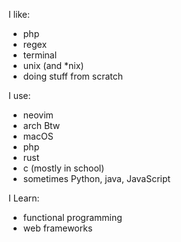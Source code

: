 I like:
- php
- regex
- terminal
- unix (and *nix)
- doing stuff from scratch

I use:
- neovim
- arch Btw 
- macOS
- php
- rust
- c (mostly in school)
- sometimes Python, java, JavaScript

I Learn:
- functional programming
- web frameworks
